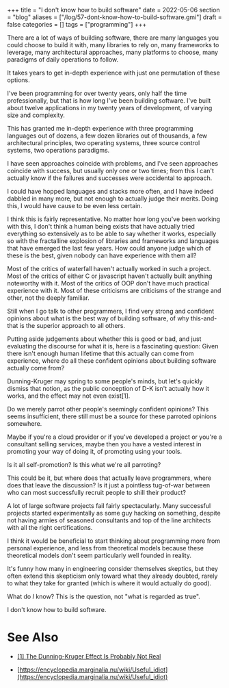 +++
title = "I don't know how to build software"
date = 2022-05-06
section = "blog"
aliases = ["/log/57-dont-know-how-to-build-software.gmi"]
draft = false
categories = []
tags = ["programming"]
+++


There are a lot of ways of building software, there are many languages you could choose to build it with, many libraries to rely on, many frameworks to leverage, many architectural approaches, many platforms to choose, many paradigms of daily operations to follow.

It takes years to get in-depth experience with just one permutation of these options. 

I've been programming for over twenty years, only half the time professionally, but that is how long I've been building software. I've built about twelve applications in my twenty years of development, of varying size and complexity. 

This has granted me in-depth experience with three programming languages out of dozens, a few dozen libraries out of thousands, a few architectural principles, two operating systems, three source control systems, two operations paradigms. 

I have seen approaches coincide with problems, and I've seen approaches coincide with success, but usually only one or two times; from this I can't actually know if the failures and successes were accidental to approach. 

I could have hopped languages and stacks more often, and I have indeed dabbled in many more, but not enough to actually judge their merits. Doing this, I would have cause to be even less certain. 

I think this is fairly representative. No matter how long you've been working with this, I don't think a human being exists that have actually tried everything so extensively as to be able to say whether it works, especially so with the fractalline explosion of libraries and frameworks and languages that have emerged the last few years. How could anyone judge which of these is the best, given nobody can have experience with them all?

Most of the critics of waterfall haven't actually worked in such a project. Most of the critics of either C or javascript haven't actually built anything noteworthy with it. Most of the critics of OOP don't have much practical experience with it. Most of these criticisms are criticisms of the strange and other, not the deeply familiar.
 
Still when I go talk to other programmers, I find very strong and confident opinions about what is the best way of building software, of why this-and-that is the superior approach to all others. 

Putting aside judgements about whether this is good or bad, and just evaluating the discourse for what it is, here is a fascinating question: Given there isn't enough human lifetime that this actually can come from experience, where do all these confident opinions about building software actually come from?

Dunning-Kruger may spring to some people's minds, but let's quickly dismiss that notion, as the public conception of D-K isn't actually how it works, and the effect may not even exist[1].

Do we merely parrot other people's seemingly confident opinions? This seems insufficient, there still must be a source for these parroted opinions somewhere.

Maybe if you're a cloud provider or if you've developed a project or you're a consultant selling services, maybe then you have a vested interest in promoting your way of doing it, of promoting using your tools. 

Is it all self-promotion? Is this what we're all parroting?

This could be it, but where does that actually leave programmers, where does that leave the discussion? Is it just a pointless tug-of-war between who can most successfully recruit people to shill their product? 

A lot of large software projects fail fairly spectacularly. Many successful projects started experimentally as some guy hacking on something, despite not having armies of seasoned consultants and top of the line architects with all the right certifications.

I think it would be beneficial to start thinking about  programming more from personal experience, and less from theoretical models because these theoretical models don't seem particularly well founded in reality. 

It's funny how many in engineering consider themselves skeptics, but they often extend this skepticism only toward what they already doubted, rarely to what they take for granted (which is where it would actually do good). 

What do *I* know? This is the question, not "what is regarded as true".

I don't know how to build software.

# See Also

* [[1] The Dunning-Kruger Effect Is Probably Not Real](https://www.mcgill.ca/oss/article/critical-thinking/dunning-kruger-effect-probably-not-real)

* [https://encyclopedia.marginalia.nu/wiki/Useful_idiot](https://encyclopedia.marginalia.nu/wiki/Useful_idiot)

